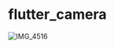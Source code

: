 # flutter_camera




![IMG_4516](https://user-images.githubusercontent.com/13194532/138834873-8cd34956-5fbf-465b-b3fa-5b1e77ed29a5.PNG)

